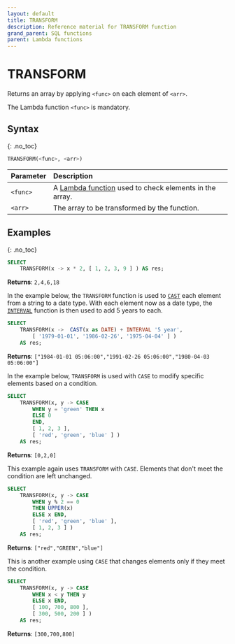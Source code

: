 ```yaml
---
layout: default
title: TRANSFORM
description: Reference material for TRANSFORM function
grand_parent: SQL functions
parent: Lambda functions
---
```


# TRANSFORM

Returns an array by applying `<func>` on each element of `<arr>`.

The Lambda function `<func>` is mandatory.

## Syntax
{: .no_toc}

```sql
TRANSFORM(<func>, <arr>)
```

| Parameter | Description                                                                                                                                                                    |
| :--------- | :------------------------------------------------------------------------------------------------------------------------------------------------------------------------------ |
| `<func>`  | A [Lambda function](../../working-with-semi-structured-data/working-with-arrays.md#manipulating-arrays-with-lambda-functions) used to check elements in the array. |
| `<arr>`   | The array to be transformed by the function.                                                                                                                                   |

## Examples
{: .no_toc}

```sql
SELECT
	TRANSFORM(x -> x * 2, [ 1, 2, 3, 9 ] ) AS res;
```

**Returns**: `2,4,6,18`

In the example below, the `TRANSFORM` function is used to [`CAST`](./cast.md) each element from a string to a date type. With each element now as a date type, the [`INTERVAL`](../../general-reference/operators.html#interval-for-date-and-time) function is then used to add 5 years to each.  

```sql
SELECT
    TRANSFORM(x ->  CAST(x as DATE) + INTERVAL '5 year',
        [ '1979-01-01', '1986-02-26', '1975-04-04' ] )
    AS res;
```

**Returns**: `["1984-01-01 05:06:00","1991-02-26 05:06:00","1980-04-03 05:06:00"]`

In the example below, `TRANSFORM` is used with `CASE` to modify specific elements based on a condition.

```sql
SELECT
    TRANSFORM(x, y -> CASE
        WHEN y = 'green' THEN x
        ELSE 0
        END,
        [ 1, 2, 3 ],
        [ 'red', 'green', 'blue' ] )
    AS res;
```

**Returns**: `[0,2,0]`

This example again uses `TRANSFORM` with `CASE`. Elements that don't meet the condition are left unchanged.

```sql
SELECT
    TRANSFORM(x, y -> CASE
        WHEN y % 2 == 0
        THEN UPPER(x)
        ELSE x END,
        [ 'red', 'green', 'blue' ],
        [ 1, 2, 3 ] )
    AS res;
```

**Returns**: `["red","GREEN","blue"]`

This is another example using `CASE` that changes elements only if they meet the condition.

```sql
SELECT
    TRANSFORM(x, y -> CASE
        WHEN x < y THEN y
        ELSE x END,
        [ 100, 700, 800 ],
        [ 300, 500, 200 ] )
    AS res;
```

**Returns**: `[300,700,800]`

